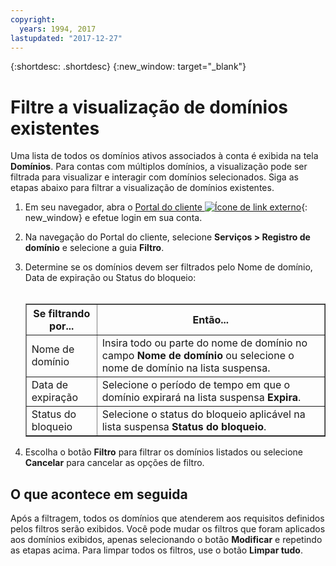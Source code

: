 ```yaml
---
copyright:
  years: 1994, 2017
lastupdated: "2017-12-27"
---
```


{:shortdesc: .shortdesc}
{:new_window: target="_blank"}

# Filtre a visualização de domínios existentes

Uma lista de todos os domínios ativos associados à conta é exibida na tela **Domínios**. Para contas com múltiplos domínios, a visualização pode ser filtrada para visualizar e interagir com domínios selecionados. Siga as etapas abaixo para filtrar a visualização de domínios existentes.

1. Em seu navegador, abra o [Portal do cliente ![Ícone de link externo](../../icons/launch-glyph.svg "Ícone de link externo")](https://control.softlayer.com/){: new_window} e efetue login em sua conta.
2. Na navegação do Portal do cliente, selecione **Serviços > Registro de domínio** e selecione a guia **Filtro**.
3. Determine se os domínios devem ser filtrados pelo Nome de domínio, Data de expiração ou Status do bloqueio:<br/><br/><table border="1"><tbody><tr><th>Se filtrando por...</th><th>Então...</th></tr><tr><td>Nome de domínio</td><td>Insira todo ou parte do nome de domínio no campo <strong>Nome de domínio</strong> ou selecione o nome de domínio na lista suspensa.</td></tr><tr><td>Data de expiração</td><td>Selecione o período de tempo em que o domínio expirará na lista suspensa <strong>Expira</strong>.</td></tr><tr><td>Status do bloqueio</td><td>Selecione o status do bloqueio aplicável na lista suspensa <strong>Status do bloqueio</strong>.</td></tr></tbody></table>

4. Escolha o botão **Filtro** para filtrar os domínios listados ou selecione **Cancelar** para cancelar as opções de filtro.

## O que acontece em seguida

Após a filtragem, todos os domínios que atenderem aos requisitos definidos pelos filtros serão exibidos. Você pode mudar os filtros que foram aplicados aos domínios exibidos, apenas selecionando o botão **Modificar** e repetindo as etapas acima. Para limpar todos os filtros, use o botão **Limpar tudo**.
